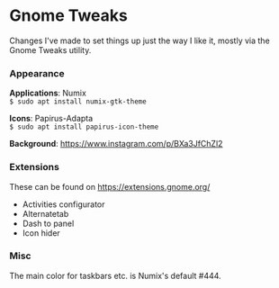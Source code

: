 # Gnome Tweaks
Changes I've made to set things up just the way I like it, mostly via the Gnome Tweaks utility.


### Appearance
__Applications__: Numix  
`$ sudo apt install numix-gtk-theme`  

__Icons__: Papirus-Adapta  
`$ sudo apt install papirus-icon-theme`  

__Background__: https://www.instagram.com/p/BXa3JfChZl2


### Extensions
These can be found on https://extensions.gnome.org/  
* Activities configurator
* Alternatetab
* Dash to panel
* Icon hider


### Misc
The main color for taskbars etc. is Numix's default #444.
